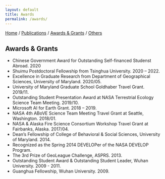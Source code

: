 ```yaml
---
layout: default
title: Awards
permalink: /awards/
---
```

[Home](/) / [Publications](/papers/) /  [Awards & Grants](/awards/) /  [Others](/others/)

## Awards & Grants
- Chinese Government Award for Outstanding Self-financed Studenst Abroad. 2020
- Shuimu Postdoctoral Fellowship from Tsinghua University. 2020 – 2022.   
- Excellence in Graduate Research from Department of Geographical Sciences, University of Maryland. 2020/05.  
- University of Maryland Graduate School Goldhaber Travel Grant. 2019/11. 
- Outstanding Student Presentation Award at NASA Terrestrial Ecology Science Team Meeting. 2019/10.   
- Microsoft AI for Earth Grant. 2018 – 2019.  
- NASA 4th ABoVE Science Team Meeting Travel Grant at Seattle, Washington. 2018/01.   
- NASA & Alaska Fire Science Consortium Workshop Travel Grant at Fairbanks, Alaska. 2017/04.  
- Dean’s Fellowship of College of Behavioral & Social Sciences, University of Maryland. 2014.     
- Recognized as the Spring 2014 DEVELOPer of the NASA DEVELOP Program.    
- The 3rd Prize of GeoLeague Challenge, ASPRS. 2013.  
- Outstanding Student Award & Outstanding Student Leader, Wuhan University. 2009 - 2011.  
- Guanghua Fellowship, Wuhan University. 2009.        
